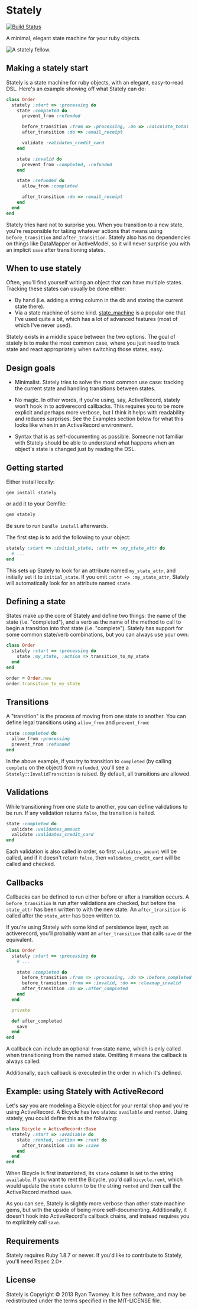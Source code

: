 # Stately

[![Build Status](https://api.travis-ci.org/rtwomey/stately.png)](https://travis-ci.org/rtwomey/stately)

A minimal, elegant state machine for your ruby objects.

![A stately fellow.](https://dl.dropbox.com/u/2754528/exquisite_cat.jpg "A stately fellow.")

## Making a stately start

Stately is a state machine for ruby objects, with an elegant, easy-to-read DSL. Here's an example showing off what Stately can do:

```ruby
class Order
  stately :start => :processing do
    state :completed do
      prevent_from :refunded

      before_transition :from => :processing, :do => :calculate_total
      after_transition :do => :email_receipt

      validate :validates_credit_card
    end

    state :invalid do
      prevent_from :completed, :refunded
    end

    state :refunded do
      allow_from :completed

      after_transition :do => :email_receipt
    end
  end
end
```

Stately tries hard not to surprise you. When you transition to a new state, you're responsible for taking whatever actions that means using `before_transition` and `after_transition`. Stately also has no dependencies on things like DataMapper or ActiveModel, so it will never surprise you with an implicit `save` after transitioning states.

## When to use stately

Often, you'll find yourself writing an object that can have multiple states. Tracking these states can usually be done either:

* By hand (i.e. adding a string column in the db and storing the current state there).
* Via a state machine of some kind. [state_machine](https://github.com/pluginaweek/state_machine) is a popular one that I've used quite a bit, which has a lot of advanced features (most of which I've never used).

Stately exists in a middle space between the two options. The goal of stately is to make the most common case, where you just need to track state and react appropriately when switching those states, easy.

## Design goals

* Minimalist. Stately tries to solve the most common use case: tracking the current state and handling transitions between states.

* No magic. In other words, if you're using, say, ActiveRecord, stately won't hook in to activerecord callbacks. This requires you to be more explicit and perhaps more verbose, but I think it helps with readability and reduces surprises. See the Examples section below for what this looks like when in an ActiveRecord environment.

* Syntax that is as self-documenting as possible. Someone not familiar with Stately should be able to understand what happens when an object's state is changed just by reading the DSL.

## Getting started

Either install locally:

```shell
gem install stately
```

or add it to your Gemfile:

```ruby
gem stately
```

Be sure to run `bundle install` afterwards.

The first step is to add the following to your object:

```ruby
stately :start => :initial_state, :attr => :my_state_attr do
  # ...
end
```

This sets up Stately to look for an attribute named `my_state_attr`, and initially set it to `initial_state`. If you omit `:attr => :my_state_attr`, Stately will automatically look for an attribute named `state`.

## Defining a state

States make up the core of Stately and define two things: the name of the state (i.e. "completed"), and a verb as the name of the method to call to begin a transition into that state (i.e. "complete"). Stately has support for some common state/verb combinations, but you can always use your own:

```ruby
class Order
  stately :start => :processing do
    state :my_state, :action => transition_to_my_state
  end
end

order = Order.new
order.transition_to_my_state
```

## Transitions

A "transition" is the process of moving from one state to another. You can define legal transitions using `allow_from` and `prevent_from`:

```ruby
state :completed do
  allow_from :processing
  prevent_from :refunded
end
```

In the above example, if you try to transition to `completed` (by calling `complete` on the object) from `refunded`, you'll see a `Stately::InvalidTransition` is raised. By default, all transitions are allowed.

## Validations

While transitioning from one state to another, you can define validations to be run. If any validation returns `false`, the transition is halted.

```ruby
state :completed do
  validate :validates_amount
  validate :validates_credit_card
end
```

Each validation is also called in order, so first `validates_amount` will be called, and if it doesn't return `false`, then `validates_credit_card` will be called and checked.

## Callbacks

Callbacks can be defined to run either before or after a transition occurs. A `before_transition` is run after validations are checked, but before the `state_attr` has been written to with the new state. An `after_transition` is called after the `state_attr` has been written to.

If you're using Stately with some kind of persistence layer, sych as activerecord, you'll probably want an `after_transition` that calls `save` or the equivalent.

```ruby
class Order
  stately :start => :processing do
    # ...

    state :completed do
      before_transition :from => :processing, :do => :before_completed
      before_transition :from => :invalid, :do => :cleanup_invalid
      after_transition :do => :after_completed
    end
  end

  private

  def after_completed
    save
  end
end
```

A callback can include an optional `from` state name, which is only called when transitioning from the named state. Omitting it means the callback is always called.

Additionally, each callback is executed in the order in which it's defined.

## Example: using Stately with ActiveRecord

Let's say you are modeling a Bicycle object for your rental shop and you're using ActiveRecord. A Bicycle has two states: `available` and `rented`. Using stately, you could define this as the following:

```ruby
class Bicycle < ActiveRecord::Base
  stately :start => :available do
    state :rented, :action => :rent do
      after_transition :do => :save
    end
  end
end
```

When Bicycle is first instantiated, its `state` column is set to the string `available`. If you want to rent the Bicycle, you'd call `bicycle.rent`, which would update the `state` column to be the string `rented` and then call the ActiveRecord method `save`.

As you can see, Stately is slightly more verbose than other state machine gems, but with the upside of being more self-documenting. Additionally, it doesn't hook into ActiveRecord's callback chains, and instead requires you to explicitely call `save`.

## Requirements

Stately requires Ruby 1.8.7 or newer. If you'd like to contribute to Stately, you'll need Rspec 2.0+.

## License

Stately is Copyright © 2013 Ryan Twomey. It is free software, and may be redistributed under the terms specified in the MIT-LICENSE file.
